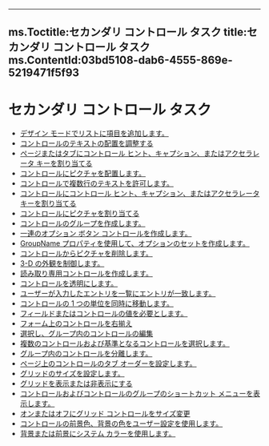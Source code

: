 

---
ms.Toctitle:セカンダリ コントロール タスク
title:セカンダリ コントロール タスク
ms.ContentId:03bd5108-dab6-4555-869e-5219471f5f93
---
# セカンダリ コントロール タスク


- [デザイン モードでリストに項目を追加します。](272242c3-4d28-ca8c-d829-54851959b3b4.md)
- [コントロールのテキストの配置を調整する](febee6d6-8e33-4a36-ced5-e4ba65930848.md)
- [ページまたはタブにコントロール ヒント、キャプション、またはアクセラレータ キーを割り当てる](69ea2e05-fa0e-f4b8-c9fb-52cdbb5c0f71.md)
- [コントロールにピクチャを配置します。](ab07c970-b0df-f080-b3a8-ba2486179c7b.md)
- [コントロールで複数行のテキストを許可します。](98126ff9-7175-4cf9-8b22-81aefc780e11.md)
- [コントロールにコントロール ヒント、キャプション、またはアクセラレータ キーを割り当てる](ca3dfd8d-8052-36dd-df61-cd7a1c463848.md)
- [コントロールにピクチャを割り当てる](5372bdcb-71fc-56fe-94a3-39e33d76f913.md)
- [コントロールのグループを作成します。](19efb861-fc49-7e8e-6562-d94bc32d32db.md)
- [一連のオプション ボタン コントロールを作成します。](6aee3c64-df73-df1a-0db8-2740f8dec0d9.md)
- [GroupName プロパティを使用して、オプションのセットを作成します。](70cc9ff9-6794-4c9e-beb5-587230cb6b93.md)
- [コントロールからピクチャを削除します。](e53ec634-15cb-fa56-bab7-229cd1cb78b1.md)
- [3-D の外観を制御します。](57442e6b-d124-5651-90f6-e469cbf4b108.md)
- [読み取り専用コントロールを作成します。](e74cfad8-c72b-3fc5-a6d3-9646fa5b3f36.md)
- [コントロールを透明にします。](dc6abbe8-1c28-080b-bd20-80e13b04bdad.md)
- [ユーザーが入力したエントリを一覧にエントリが一致します。](629c3c16-e132-b062-c733-7ecb4a856694.md)
- [コントロールの 1 つの単位を同時に移動します。](1839293e-3881-4bdc-2cef-72204882ff6a.md)
- [フィールドまたはコントロールの値を必要とします。](1af5eea4-62ec-6784-889f-1527a5e53694.md)
- [フォーム上のコントロールを右揃え](6136af4e-196b-1329-08f5-adf76bf75c3a.md)
- [選択し、グループ内のコントロールの編集](46796935-ac5c-ed08-dd4d-14274253d8f7.md)
- [複数のコントロールおよび基準となるコントロールを選択します。](b206fb74-2273-73c1-1558-1be91346054f.md)
- [グループ内のコントロールを分離します。](670138a7-ae21-c025-e928-ab519b5ae57a.md)
- [ページ上のコントロールのタブ オーダーを設定します。](545b3193-ef77-fbb6-6b48-fa41e74f48bd.md)
- [グリッドのサイズを設定します。](8c9850c4-7c70-48ca-af49-d5a65515961e.md)
- [グリッドを表示または非表示にする](63140c68-35ae-a8a5-b678-9b886718722b.md)
- [コントロールおよびコントロールのグループのショートカット メニューを表示します。](722bb9d7-3a41-1469-4894-7e305e43b52c.md)
- [オンまたはオフにグリッド コントロールをサイズ変更](ea48a0d8-b739-254d-2c8c-19d9a0a57a0c.md)
- [コントロールの前景色、背景の色をユーザー設定を使用します。](25bd9ffc-ce15-5090-9b75-5b19c8ec8b5d.md)
- [背景または前景にシステム カラーを使用します。](77dd2d09-5aba-3f30-7360-b6eda7e3a375.md)




